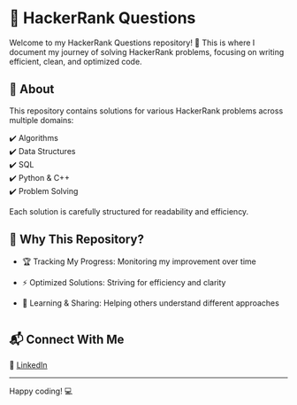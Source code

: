 # 🚀 HackerRank Questions

Welcome to my HackerRank Questions repository! 🎯 This is where I document my journey of solving HackerRank problems, focusing on writing efficient, clean, and optimized code.

## 📌 About
This repository contains solutions for various HackerRank problems across multiple domains:

✔️ Algorithms  
✔️ Data Structures  
✔️ SQL  
✔️ Python & C++  
✔️ Problem Solving  

Each solution is carefully structured for readability and efficiency.



## 🎯 Why This Repository?

- 🏆 Tracking My Progress: Monitoring my improvement over time  
- ⚡️ Optimized Solutions: Striving for efficiency and clarity  
- 📖 Learning & Sharing: Helping others understand different approaches  


   ```

## 📬 Connect With Me

💼 [LinkedIn](https://linkedin.com/in/yourprofile)


---

Happy coding! 💻
